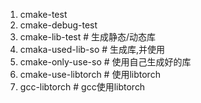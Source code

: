 1. cmake-test
2. cmake-debug-test
3. cmake-lib-test       # 生成静态/动态库
4. cmaka-used-lib-so    # 生成库,并使用
5. cmake-only-use-so    # 使用自己生成好的库
6. cmake-use-libtorch   # 使用libtorch
7. gcc-libtorch         # gcc使用libtorch